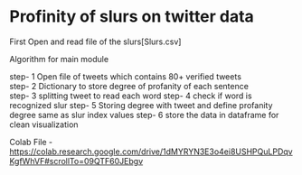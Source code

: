 # Profinity of slurs on twitter data

First Open and read file of the slurs[Slurs.csv]

Algorithm for main module

step- 1 Open file of tweets which contains 80+ verified tweets \
step- 2 Dictionary to store degree of profanity of each sentence \
step- 3 splitting tweet to read each word
step- 4 check if word is recognized slur
step- 5 Storing degree with tweet and define profanity degree same as slur index values
step- 6 store the data in dataframe for clean visualization

Colab File - https://colab.research.google.com/drive/1dMYRYN3E3o4ei8USHPQuLPDqvKgfWhVF#scrollTo=09QTF60JEbgv
